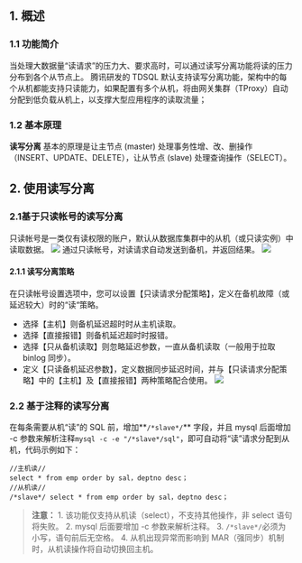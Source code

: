 ## 1. 概述
### 1.1 功能简介
当处理大数据量“读请求”的压力大、要求高时，可以通过读写分离功能将读的压力分布到各个从节点上。
腾讯研发的 TDSQL 默认支持读写分离功能，架构中的每个从机都能支持只读能力，如果配置有多个从机，将由网关集群（TProxy）自动分配到低负载从机上，以支撑大型应用程序的读取流量；

### 1.2 基本原理
**读写分离** 基本的原理是让主节点 (master) 处理事务性增、改、删操作（INSERT、UPDATE、DELETE），让从节点 (slave) 处理查询操作（SELECT）。

## 2. 使用读写分离
### 2.1基于只读帐号的读写分离
只读帐号是一类仅有读权限的账户，默认从数据库集群中的从机（或只读实例）中读取数据。
![](https://mc.qcloudimg.com/static/img/b3d0c86496bc308807a5c2136edd9fb4/image.png)
通过只读帐号，对读请求自动发送到备机，并返回结果。
![](https://mc.qcloudimg.com/static/img/e302e114b8de2b6db5883d927893a6e3/image.png)
 #### 2.1.1 读写分离策略
在只读帐号设置选项中，您可以设置【只读请求分配策略】，定义在备机故障（或延迟较大）时的“读“策略。
 - 选择【主机】则备机延迟超时时从主机读取。
 - 选择【直接报错】则备机延迟超时时报错。
 - 选择【只从备机读取】则忽略延迟参数，一直从备机读取（一般用于拉取 binlog 同步）。
 - 定义【只读备机延迟参数】，定义数据同步延迟时间，并与【只读请求分配策略】中的【主机】及【直接报错】两种策略配合使用。
![](https://mc.qcloudimg.com/static/img/138f7ac5797c9ca72189d35f694b15e5/image.png)

### 2.2 基于注释的读写分离
在每条需要从机“读”的 SQL 前，增加**```/*slave*/```** 字段，并且 mysql 后面增加 -c 参数来解析注释```mysql -c -e "/*slave*/sql"```，即可自动将“读”请求分配到从机，代码示例如下：
```
//主机读//
select * from emp order by sal，deptno desc；
//从机读//
/*slave*/ select * from emp order by sal，deptno desc；
```
> **注意：**
>1\. 该功能仅支持从机读（select），不支持其他操作，非 select 语句将失败。
>2\. mysql 后面要增加 -c 参数来解析注释。
>3\. ```/*slave*/```必须为小写，语句前后无空格。
>4\.  从机出现异常而影响到 MAR（强同步）机制时，从机读操作将自动切换回主机。
